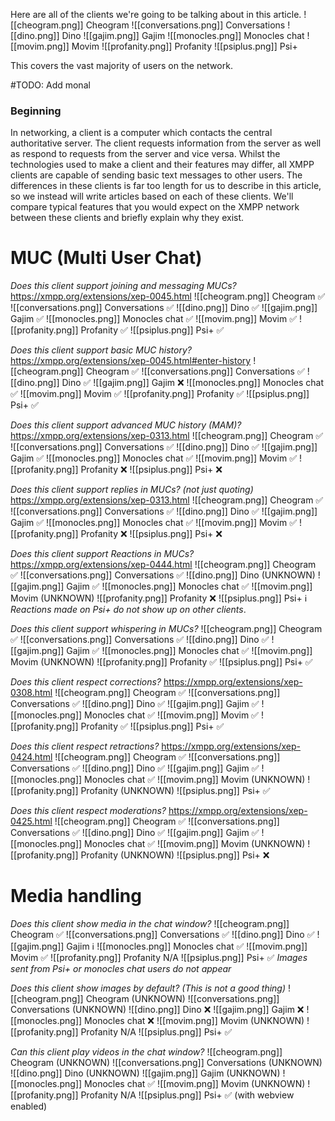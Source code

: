Here are all of the clients we're going to be talking about in this article.
![[cheogram.png]] Cheogram
![[conversations.png]] Conversations
![[dino.png]] Dino
![[gajim.png]] Gajim
![[monocles.png]] Monocles chat
![[movim.png]] Movim
![[profanity.png]] Profanity
![[psiplus.png]] Psi+

This covers the vast majority of users on the network.
 
 #TODO: Add monal
### Beginning
In networking, a client is a computer which contacts the central authoritative server. The client requests information from the server as well as respond to requests from the server and vice versa. Whilst the technologies used to make a client and their features may differ, all XMPP clients are capable of sending basic text messages to other users. The differences in these clients is far too length for us to describe in this article, so we instead will write articles based on each of these clients. We'll compare typical features that you would expect on the XMPP network between these clients and briefly explain why they exist.

# MUC (Multi User Chat)
*Does this client support joining and messaging MUCs?*
https://xmpp.org/extensions/xep-0045.html
![[cheogram.png]] Cheogram ✅
![[conversations.png]] Conversations ✅
![[dino.png]] Dino ✅
![[gajim.png]] Gajim ✅
![[monocles.png]] Monocles chat ✅
![[movim.png]] Movim ✅
![[profanity.png]] Profanity ✅
![[psiplus.png]] Psi+ ✅

*Does this client support basic MUC history?*
https://xmpp.org/extensions/xep-0045.html#enter-history
![[cheogram.png]] Cheogram ✅
![[conversations.png]] Conversations ✅
![[dino.png]] Dino ✅
![[gajim.png]] Gajim ❌
![[monocles.png]] Monocles chat ✅
![[movim.png]] Movim ✅
![[profanity.png]] Profanity ✅
![[psiplus.png]] Psi+ ✅

*Does this client support advanced MUC history (MAM)?*
https://xmpp.org/extensions/xep-0313.html
![[cheogram.png]] Cheogram ✅
![[conversations.png]] Conversations ✅
![[dino.png]] Dino ✅
![[gajim.png]] Gajim ✅
![[monocles.png]] Monocles chat ✅
![[movim.png]] Movim ✅
![[profanity.png]] Profanity ❌
![[psiplus.png]] Psi+ ❌

*Does this client support replies in MUCs? (not just quoting)* 
https://xmpp.org/extensions/xep-0313.html
![[cheogram.png]] Cheogram ✅
![[conversations.png]] Conversations ✅
![[dino.png]] Dino ✅
![[gajim.png]] Gajim ✅
![[monocles.png]] Monocles chat ✅
![[movim.png]] Movim ✅
![[profanity.png]] Profanity ❌
![[psiplus.png]] Psi+ ❌

*Does this client support Reactions in MUCs?*
https://xmpp.org/extensions/xep-0444.html
![[cheogram.png]] Cheogram ✅
![[conversations.png]] Conversations ✅
![[dino.png]] Dino (UNKNOWN)
![[gajim.png]] Gajim ✅
![[monocles.png]] Monocles chat ✅
![[movim.png]] Movim (UNKNOWN)
![[profanity.png]] Profanity ❌
![[psiplus.png]] Psi+ ℹ️
*Reactions made on Psi+ do not show up on other clients*.

*Does this client support whispering in MUCs?*
![[cheogram.png]] Cheogram ✅
![[conversations.png]] Conversations ✅
![[dino.png]] Dino ✅
![[gajim.png]] Gajim ✅
![[monocles.png]] Monocles chat ✅
![[movim.png]] Movim (UNKNOWN)
![[profanity.png]] Profanity ✅
![[psiplus.png]] Psi+ ✅

*Does this client respect corrections?*
https://xmpp.org/extensions/xep-0308.html
![[cheogram.png]] Cheogram ✅
![[conversations.png]] Conversations ✅
![[dino.png]] Dino ✅
![[gajim.png]] Gajim ✅
![[monocles.png]] Monocles chat ✅
![[movim.png]] Movim ✅
![[profanity.png]] Profanity ✅
![[psiplus.png]] Psi+ ✅

*Does this client respect retractions?*
https://xmpp.org/extensions/xep-0424.html
![[cheogram.png]] Cheogram ✅
![[conversations.png]] Conversations ✅
![[dino.png]] Dino ✅
![[gajim.png]] Gajim ✅
![[monocles.png]] Monocles chat ✅
![[movim.png]] Movim (UNKNOWN)
![[profanity.png]] Profanity (UNKNOWN)
![[psiplus.png]] Psi+ ✅

*Does this client respect moderations?*
https://xmpp.org/extensions/xep-0425.html
![[cheogram.png]] Cheogram ✅
![[conversations.png]] Conversations ✅
![[dino.png]] Dino ✅
![[gajim.png]] Gajim ✅
![[monocles.png]] Monocles chat ✅
![[movim.png]] Movim (UNKNOWN)
![[profanity.png]] Profanity (UNKNOWN)
![[psiplus.png]] Psi+ ❌
# Media handling
*Does this client show media in the chat window?*
![[cheogram.png]] Cheogram ✅
![[conversations.png]] Conversations ✅
![[dino.png]] Dino ✅
![[gajim.png]] Gajim ℹ️
![[monocles.png]] Monocles chat ✅
![[movim.png]] Movim ✅
![[profanity.png]] Profanity N/A
![[psiplus.png]] Psi+ ✅
*Images sent from Psi+ or monocles chat users do not appear*

*Does this client show images by default? (This is not a good thing)*
![[cheogram.png]] Cheogram (UNKNOWN)
![[conversations.png]] Conversations  (UNKNOWN)
![[dino.png]] Dino ❌
![[gajim.png]] Gajim ❌ 
![[monocles.png]] Monocles chat ❌
![[movim.png]] Movim  (UNKNOWN)
![[profanity.png]] Profanity N/A
![[psiplus.png]] Psi+ ✅

*Can this client play videos in the chat window?*
![[cheogram.png]] Cheogram (UNKNOWN)
![[conversations.png]] Conversations  (UNKNOWN)
![[dino.png]] Dino  (UNKNOWN)
![[gajim.png]] Gajim (UNKNOWN)
![[monocles.png]] Monocles chat ✅
![[movim.png]] Movim  (UNKNOWN)
![[profanity.png]] Profanity N/A
![[psiplus.png]] Psi+ ✅ (with webview enabled)

